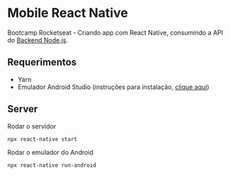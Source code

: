 # Mobile React Native

Bootcamp Rocketseat - Criando app com React Native, consumindo a API do [Backend Node.js](https://github.com/rbferreyra/bootcamp-rocketseat-backend-node).

## Requerimentos

* Yarn
* Emulador Android Studio (instruções para instalação, [clique aqui](https://react-native.rocketseat.dev/))

## Server

Rodar o servidor

```bash
npx react-native start
```

Rodar o emulador do Android

```bash
npx react-native run-android
```
